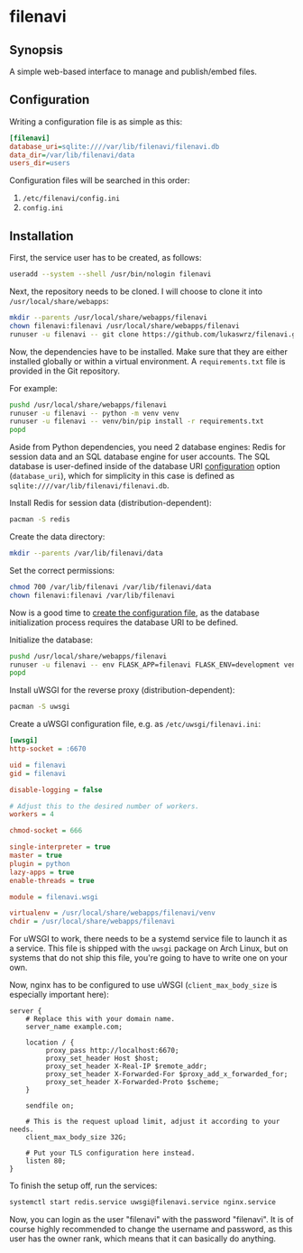 # filenavi

## Synopsis

A simple web-based interface to manage and publish/embed files.

## Configuration

Writing a configuration file is as simple as this:

```ini
[filenavi]
database_uri=sqlite:////var/lib/filenavi/filenavi.db
data_dir=/var/lib/filenavi/data
users_dir=users
```

Configuration files will be searched in this order:

1. `/etc/filenavi/config.ini`
2. `config.ini`

## Installation

First, the service user has to be created, as follows:

```bash
useradd --system --shell /usr/bin/nologin filenavi
```

Next, the repository needs to be cloned. I will choose to clone it into
`/usr/local/share/webapps`:

```bash
mkdir --parents /usr/local/share/webapps/filenavi
chown filenavi:filenavi /usr/local/share/webapps/filenavi
runuser -u filenavi -- git clone https://github.com/lukaswrz/filenavi.git /usr/local/share/webapps/filenavi
```

Now, the dependencies have to be installed. Make sure that they are either
installed globally or within a virtual environment. A `requirements.txt` file
is provided in the Git repository.

For example:

```bash
pushd /usr/local/share/webapps/filenavi
runuser -u filenavi -- python -m venv venv
runuser -u filenavi -- venv/bin/pip install -r requirements.txt
popd
```

Aside from Python dependencies, you need 2 database engines: Redis for session
data and an SQL database engine for user accounts. The SQL database is
user-defined inside of the database URI [configuration](#configuration) option
(`database_uri`), which for simplicity in this case is defined as
`sqlite:////var/lib/filenavi/filenavi.db`.

Install Redis for session data (distribution-dependent):

```bash
pacman -S redis
```

Create the data directory:

```bash
mkdir --parents /var/lib/filenavi/data
```

Set the correct permissions:

```bash
chmod 700 /var/lib/filenavi /var/lib/filenavi/data
chown filenavi:filenavi /var/lib/filenavi
```

Now is a good time to [create the configuration file](#configuration), as the
database initialization process requires the database URI to be defined.

Initialize the database:

```bash
pushd /usr/local/share/webapps/filenavi
runuser -u filenavi -- env FLASK_APP=filenavi FLASK_ENV=development venv/bin/flask init-db
popd
```

Install uWSGI for the reverse proxy (distribution-dependent):

```bash
pacman -S uwsgi
```

Create a uWSGI configuration file, e.g. as `/etc/uwsgi/filenavi.ini`:

```ini
[uwsgi]
http-socket = :6670

uid = filenavi
gid = filenavi

disable-logging = false

# Adjust this to the desired number of workers.
workers = 4

chmod-socket = 666

single-interpreter = true
master = true
plugin = python
lazy-apps = true
enable-threads = true

module = filenavi.wsgi

virtualenv = /usr/local/share/webapps/filenavi/venv
chdir = /usr/local/share/webapps/filenavi
```

For uWSGI to work, there needs to be a systemd service file to launch it as a
service. This file is shipped with the `uwsgi` package on Arch Linux, but on
systems that do not ship this file, you're going to have to write one on your
own.

Now, nginx has to be configured to use uWSGI (`client_max_body_size` is
especially important here):

```nginx
server {
	# Replace this with your domain name.
	server_name example.com;

    location / {
         proxy_pass http://localhost:6670;
         proxy_set_header Host $host;
         proxy_set_header X-Real-IP $remote_addr;
         proxy_set_header X-Forwarded-For $proxy_add_x_forwarded_for;
         proxy_set_header X-Forwarded-Proto $scheme;
    }

	sendfile on;

	# This is the request upload limit, adjust it according to your needs.
	client_max_body_size 32G;

	# Put your TLS configuration here instead.
	listen 80;
}
```

To finish the setup off, run the services:

```bash
systemctl start redis.service uwsgi@filenavi.service nginx.service
```

Now, you can login as the user "filenavi" with the password "filenavi". It is
of course highly recommended to change the username and password, as this user
has the owner rank, which means that it can basically do anything.
